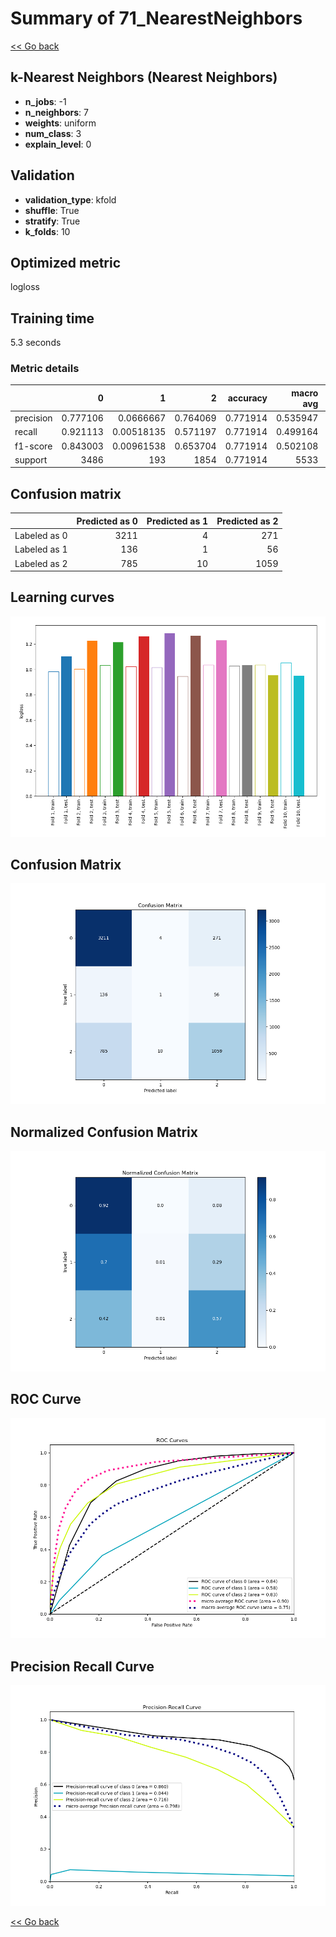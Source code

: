 # Summary of 71_NearestNeighbors

[<< Go back](../README.md)


## k-Nearest Neighbors (Nearest Neighbors)
- **n_jobs**: -1
- **n_neighbors**: 7
- **weights**: uniform
- **num_class**: 3
- **explain_level**: 0

## Validation
 - **validation_type**: kfold
 - **shuffle**: True
 - **stratify**: True
 - **k_folds**: 10

## Optimized metric
logloss

## Training time

5.3 seconds

### Metric details
|           |           0 |            1 |           2 |   accuracy |   macro avg |   weighted avg |   logloss |
|:----------|------------:|-------------:|------------:|-----------:|------------:|---------------:|----------:|
| precision |    0.777106 |   0.0666667  |    0.764069 |   0.771914 |    0.535947 |       0.747956 |   1.15185 |
| recall    |    0.921113 |   0.00518135 |    0.571197 |   0.771914 |    0.499164 |       0.771914 |   1.15185 |
| f1-score  |    0.843003 |   0.00961538 |    0.653704 |   0.771914 |    0.502108 |       0.750503 |   1.15185 |
| support   | 3486        | 193          | 1854        |   0.771914 | 5533        |    5533        |   1.15185 |


## Confusion matrix
|              |   Predicted as 0 |   Predicted as 1 |   Predicted as 2 |
|:-------------|-----------------:|-----------------:|-----------------:|
| Labeled as 0 |             3211 |                4 |              271 |
| Labeled as 1 |              136 |                1 |               56 |
| Labeled as 2 |              785 |               10 |             1059 |

## Learning curves
![Learning curves](learning_curves.png)
## Confusion Matrix

![Confusion Matrix](confusion_matrix.png)


## Normalized Confusion Matrix

![Normalized Confusion Matrix](confusion_matrix_normalized.png)


## ROC Curve

![ROC Curve](roc_curve.png)


## Precision Recall Curve

![Precision Recall Curve](precision_recall_curve.png)



[<< Go back](../README.md)
